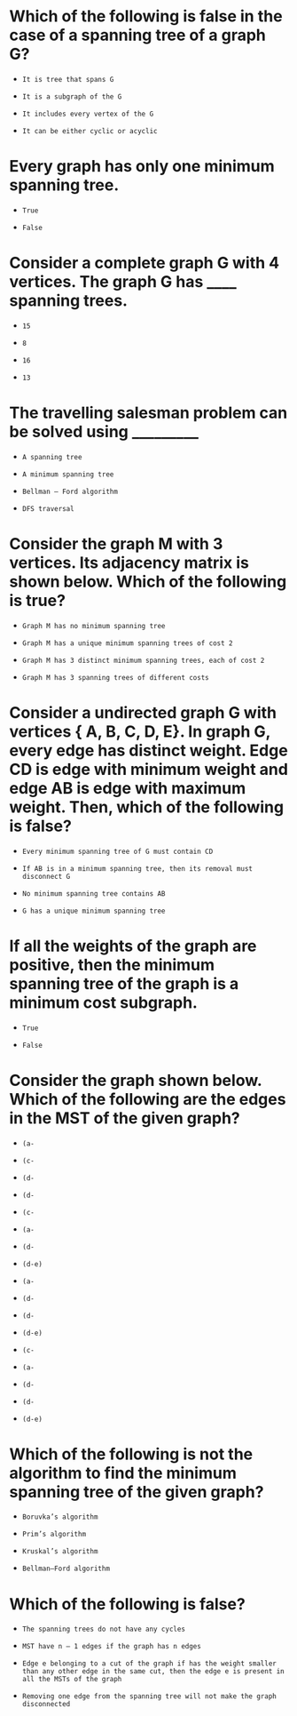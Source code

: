 # Which of the following is false in the case of a spanning tree of a graph G?

- ```
  It is tree that spans G
  ```

- ```
  It is a subgraph of the G
  ```

- ```
  It includes every vertex of the G
  ```

* ```
  It can be either cyclic or acyclic
  ```

# Every graph has only one minimum spanning tree.

- ```
  True
  ```

* ```
  False
  ```

# Consider a complete graph G with 4 vertices. The graph G has ____ spanning trees.

- ```
  15
  ```

- ```
  8
  ```

* ```
  16
  ```

- ```
  13
  ```

# The travelling salesman problem can be solved using _________

- ```
  A spanning tree
  ```

* ```
  A minimum spanning tree
  ```

- ```
  Bellman – Ford algorithm
  ```

- ```
  DFS traversal
  ```

# Consider the graph M with 3 vertices. Its adjacency matrix is shown below. Which of the following is true?

- ```
  Graph M has no minimum spanning tree
  ```

- ```
  Graph M has a unique minimum spanning trees of cost 2
  ```

* ```
  Graph M has 3 distinct minimum spanning trees, each of cost 2
  ```

- ```
  Graph M has 3 spanning trees of different costs
  ```

# Consider a undirected graph G with vertices { A, B, C, D, E}. In graph G, every edge has distinct weight. Edge CD is edge with minimum weight and edge AB is edge with maximum weight. Then, which of the following is false?

- ```
  Every minimum spanning tree of G must contain CD
  ```

- ```
  If AB is in a minimum spanning tree, then its removal must disconnect G
  ```

* ```
  No minimum spanning tree contains AB
  ```

- ```
  G has a unique minimum spanning tree
  ```

# If all the weights of the graph are positive, then the minimum spanning tree of the graph is a minimum cost subgraph.

* ```
  True
  ```

- ```
  False
  ```

# Consider the graph shown below. Which of the following are the edges in the MST of the given graph?

- ```
  (a-
  ```

* ```
  (c-
  ```

- ```
  (d-
  ```

- ```
  (d-
  ```

- ```
  (c-
  ```

- ```
  (a-
  ```

- ```
  (d-
  ```

- ```
  (d-e)
  ```

* ```
  (a-
  ```

- ```
  (d-
  ```

* ```
  (d-
  ```

- ```
  (d-e)
  ```

- ```
  (c-
  ```

- ```
  (a-
  ```

- ```
  (d-
  ```

* ```
  (d-
  ```

- ```
  (d-e)
  ```

# Which of the following is not the algorithm to find the minimum spanning tree of the given graph?

- ```
  Boruvka’s algorithm
  ```

- ```
  Prim’s algorithm
  ```

- ```
  Kruskal’s algorithm
  ```

* ```
  Bellman–Ford algorithm
  ```

# Which of the following is false?

- ```
  The spanning trees do not have any cycles
  ```

- ```
  MST have n – 1 edges if the graph has n edges
  ```

- ```
  Edge e belonging to a cut of the graph if has the weight smaller than any other edge in the same cut, then the edge e is present in all the MSTs of the graph
  ```

* ```
  Removing one edge from the spanning tree will not make the graph disconnected
  ```

